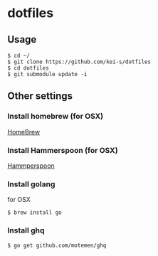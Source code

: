 # dotfiles

## Usage

```
$ cd ~/
$ git clone https://github.com/kei-s/dotfiles
$ cd dotfiles
$ git submodule update -i
```

## Other settings

### Install homebrew (for OSX)

[HomeBrew](https://brew.sh/)

### Install Hammerspoon (for OSX)

[Hammperspoon](http://www.hammerspoon.org)

### Install golang

for OSX
```
$ brew install go
```

### Install ghq

```
$ go get github.com/motemen/ghq
```
